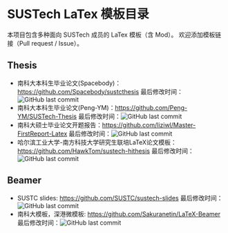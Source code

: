 # SUSTech LaTex 模板目录

本项目包含多种面向 SUSTech 成员的 LaTex 模板（含 Mod）。
欢迎添加模板链接（Pull request / Issue）。

## Thesis
* 南科大本科生毕业论文(Spacebody)：https://github.com/Spacebody/sustcthesis 最后修改时间：![GitHub last commit](https://img.shields.io/github/last-commit/Spacebody/sustcthesis)
* 南科大本科生毕业论文(Peng-YM)：https://github.com/Peng-YM/SUSTech-Thesis 最后修改时间：![GitHub last commit](https://img.shields.io/github/last-commit/Peng-YM/SUSTech-Thesis)
* 南科大硕士毕业论文开题报告：https://github.com/liziwl/Master-FirstReport-Latex 最后修改时间：![GitHub last commit](https://img.shields.io/github/last-commit/liziwl/Master-FirstReport-Latex)
* 哈尔滨工业大学-南方科技大学研究生联培LaTeX论文模板：https://github.com/HawkTom/sustech-hithesis 最后修改时间：![GitHub last commit](https://img.shields.io/github/last-commit/HawkTom/sustech-hithesis)

## Beamer

* SUSTC slides: https://github.com/SUSTC/sustech-slides 最后修改时间：![GitHub last commit](https://img.shields.io/github/last-commit/SUSTC/sustech-slides)
* 南科大模板，深港微模板: https://github.com/Sakuranetin/LaTeX-Beamer 最后修改时间：![GitHub last commit](https://img.shields.io/github/last-commit/Sakuranetin/LaTeX-Beamer)
